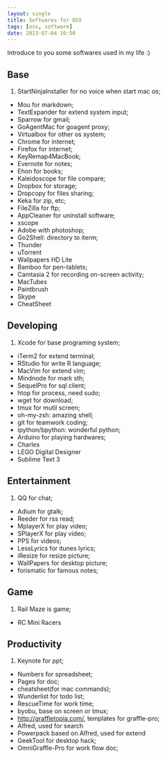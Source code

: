 ```yaml
---
layout: single
title: Softwares for OSX
tags: [osx, software]
date: 2013-07-04 16:50
---
```


Introduce to you some softwares used in my life :)

## Base
1. StartNinjaInstaller for no voice when start mac os;
* Mou for markdown;
* TextExpander for extend system input;
* Sparrow for gmail;
* GoAgentMac for goagent proxy;
* Virtualbox for other os system;
* Chrome for internet;
* Firefox for internet;
* KeyRemap4MacBook;
* Evernote for notes;
* Ehon for books;
* Kaleidoscope for file compare;
* Dropbox for storage;
* Dropcopy for files sharing;
* Keka for zip, etc;
* FileZilla for ftp;
* AppCleaner for uninstall software;
* xscope
* Adobe with photoshop;
* Go2Shell: directory to iterm;
* Thunder
* uTorrent
* Wallpapers HD Lite
* Bamboo for pen-tablets;
* Camtasia 2 for recording on-screen activity;
* MacTubes
* Paintbrush
* Skype
* CheatSheet

## Developing
1. Xcode for base programing system;
* iTerm2 for extend terminal;
* RStudio for write R language;
* MacVim for extend vim;
* Mindnode for mark sth;
* SequelPro for sql client;
* htop for process, need sudo;
* wget for download;
* tmux for mutil screen;
* oh-my-zsh: amazing shell;
* git for teamwork coding;
* ipython/bpython: wonderful python;
* Arduino for playing hardwares;
* Charles
* LEGO Digital Designer
* Sublime Text 3

## Entertainment
1. QQ for chat;
* Adium for gtalk;
* Reeder for rss read;
* MplayerX for play video;
* SPlayerX for play video;
* PPS for videos;
* LessLyrics for itunes lyrics;
* iResize for resize picture;
* WallPapers for desktop picture;
* forismatic for famous notes;

## Game
1. Rail Maze is game;
* RC Mini Racers

## Productivity
1. Keynote for ppt;
* Numbers for spreadsheet;
* Pages for doc;
* cheatsheet(for mac commands);
* Wunderlist for todo list;
* RescueTime for work time;
* byobu, base on screen or tmux;
* http://graffletopia.com/, templates for graffle-pro;
* Alfred, used for search
* Powerpack based on Alfred, used for extend
* GeekTool for desktop hack;
* OmniGraffle-Pro for work flow doc;